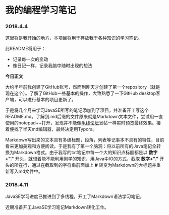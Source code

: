 ﻿# 我的编程学习笔记

### 2018.4.4

这里将是我开始的地方，本项目将用于存放我于各种知识的学习笔记。

此README将用于：

* 记录每一次的变动
* 像日记一样，记录我脑中随时出现的想法

**今日正文**

大约半年前我创建了GitHub账号，然而到昨天才创建了第一个repository（就是现在这个）。了解了GitHub一些基本的操作，大致熟悉了一下GitHub desktop客户端，可以进行基本的项目更新了。

于是将几个月来学习JavaSE所写的笔记添加到了项目，并准备开工写这个README.md。了解到.md后缀的文件原来就是Markdown文本文件，尝试用一直使用的notepad++打开，发现并不能像[毛线论坛](https://bbs.craft.moe)发帖一样实时预览最终效果。接着便找了半天md编辑器，最终决定用Typora。

Markdown写出来的文本具有多级标题，段落，列表等记事本不具有的特性，目前看来更加美观和方便阅读。于是我有了第一个脑洞：将以前所有的Java笔记全转换为Markdown格式。由于我写的txt笔记中每一个大的知识点标题都是以 **数字+"."** 开头，就想着能不能利用刚学的知识，用Java中IO的方式，截取 **数字+"."** 开头的所在行，通过在截取到的字符串前面加上 **#** 转变为Markdown的大标题并重新写入md文件中。

### 2018.4.11

JavaSE学习进度已推进到了多线程，开工了Markdown语法学习笔记。

近期准备开工JavaSE学习笔记Markdown转化工作。